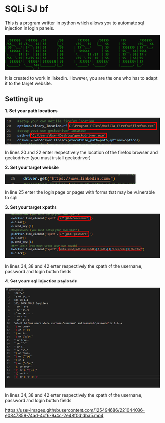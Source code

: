 <h1>SQLi SJ bf</h1>
<p>This is a program written in python which allows you to automate sql injection in login panels.</p>
<img src="intro.png">
<p>It is created to work in linkedin. However, you are the one who has to adapt it to the target website.</p>
<h2>Setting it up</h2>
<p><b>1. Set your path locations</b></p>
<img src='image.png'>
<p>In lines 20 and 22 enter respectively the location of the firefox browser and geckodriver (you must install geckodriver)</p>
<p><b>2. Set your target website</b></p>
<img src='image2.png'>
<p>In line 25 enter the login page or pages with forms that may be vulnerable to sqli</p>
<p><b>3. Set your target xpaths</b></p>
<img src='image3.png'>
<p>In lines 34, 38 and 42 enter respectively the xpath of the username, password and login button fields</p>
<p><b>4. Set yours sql injection payloads</b></p>
<img src='image4.png'>
<p>In lines 34, 38 and 42 enter respectively the xpath of the username, password and login button fields</p>



https://user-images.githubusercontent.com/125494686/221044086-e0847859-74ad-4cf6-9a4c-2e48f0d1dba5.mp4

